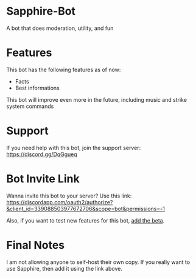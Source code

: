 # Sapphire-Bot
A bot that does moderation, utility, and fun

# Features
This bot has the following features as of now:
  * Facts
  * Best informations

This bot will improve even more in the future, including music and strike system commands

# Support
If you need help with this bot, join the support server: https://discord.gg/DqGgueq

# Bot Invite Link
Wanna invite this bot to your server? Use this link: https://discordapp.com/oauth2/authorize?&client_id=339088503977672706&scope=bot&permissions=-1

Also, if you want to test new features for this bot, [add the beta](https://discordapp.com/oauth2/authorize?&client_id=377087253517697024&scope=bot&permissions=-1).

# Final Notes
I am not allowing anyone to self-host their own copy. If you really want to use Sapphire, then add it using the link above.
